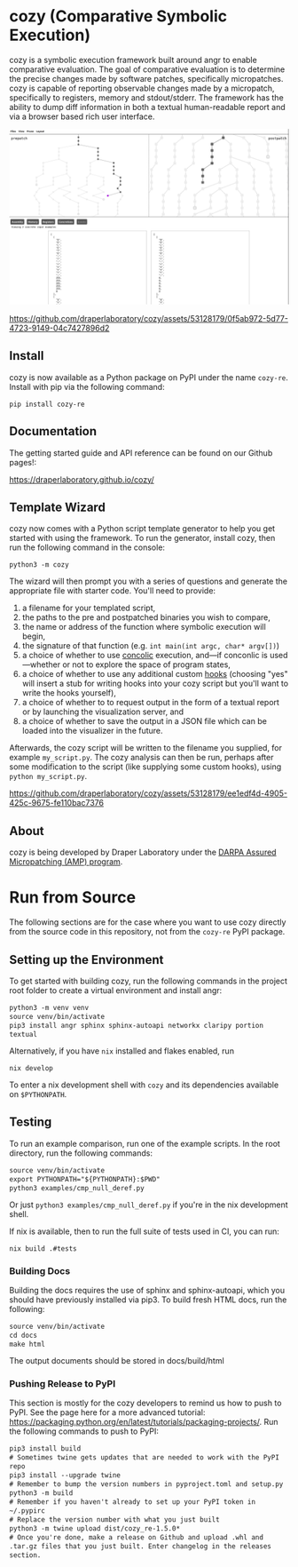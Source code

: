 # cozy (Comparative Symbolic Execution)

cozy is a symbolic execution framework built around angr to enable comparative evaluation.
The goal of comparative evaluation is to determine the precise changes made by software
patches, specifically micropatches. cozy is capable of reporting observable changes
made by a micropatch, specifically to registers, memory and stdout/stderr. The framework
has the ability to dump diff information in both a textual human-readable report and
via a browser based rich user interface.

![Screenshot](screenshots/cozy-viz-1.png)

https://github.com/draperlaboratory/cozy/assets/53128179/0f5ab972-5d77-4723-9149-04c7427896d2

## Install

cozy is now available as a Python package on PyPI under the name `cozy-re`.
Install with pip via the following command:

```commandline
pip install cozy-re
```

## Documentation

The getting started guide and API reference can be found on our Github pages!:

https://draperlaboratory.github.io/cozy/

## Template Wizard

cozy now comes with a Python script template generator to help you get started
with using the framework.  To run the generator, install cozy, then run the
following command in the console:

```commandline
python3 -m cozy
```

The wizard will then prompt you with a series of questions and generate the
appropriate file with starter code. You'll need to provide:

1. a filename for your templated script,
2. the paths to the pre and postpatched binaries you wish to compare,
3. the name or address of the function where symbolic execution will begin,
4. the signature of that function (e.g. `int main(int argc, char* argv[])`)
5. a choice of whether to use
   [concolic](https://draperlaboratory.github.io/cozy/concolic.html) execution,
   and—if conconlic is used—whether or not to explore the space of program
   states,
6. a choice of whether to use any additional custom
   [hooks](https://draperlaboratory.github.io/cozy/hooks.html) (choosing "yes"
   will insert a stub for writing hooks into your cozy script but you'll want
   to write the hooks yourself),
7. a choice of whether to to request output in the form of a textual report or
   by launching the visualization server, and
8. a choice of whether to save the output in a JSON file which can be loaded
   into the visualizer in the future.

Afterwards, the cozy script will be written to the filename you supplied, for
example `my_script.py`. The cozy analysis can then be run, perhaps after some
modification to the script (like supplying some custom hooks), using `python
my_script.py`.

https://github.com/draperlaboratory/cozy/assets/53128179/ee1edf4d-4905-425c-9675-fe110bac7376

## About

cozy is being developed by Draper Laboratory under the [DARPA Assured
Micropatching (AMP)
program](https://www.darpa.mil/program/assured-micropatching).

# Run from Source

The following sections are for the case where you want to use cozy directly
from the source code in this repository, not from the `cozy-re` PyPI package.

## Setting up the Environment

To get started with building cozy, run the following commands in the project
root folder to create a virtual environment and install angr:

```commandline
python3 -m venv venv
source venv/bin/activate
pip3 install angr sphinx sphinx-autoapi networkx claripy portion textual
```

Alternatively, if you have `nix` installed and flakes enabled, run

```commandline
nix develop
```

To enter a nix development shell with `cozy` and its dependencies available on
`$PYTHONPATH`.

## Testing

To run an example comparison, run one of the example scripts. In the root
directory, run the following commands:

```commandline
source venv/bin/activate
export PYTHONPATH="${PYTHONPATH}:$PWD"
python3 examples/cmp_null_deref.py
```

Or just `python3 examples/cmp_null_deref.py` if you're in the nix development
shell.

If nix is available, then to run the full suite of tests used in CI, you can
run:

```commandline
nix build .#tests
```

### Building Docs

Building the docs requires the use of sphinx and sphinx-autoapi, which you
should have previously installed via pip3. To build fresh HTML docs, run the
following:

```commandline
source venv/bin/activate
cd docs
make html
```

The output documents should be stored in docs/build/html

### Pushing Release to PyPI

This section is mostly for the cozy developers to remind us how to push to PyPI. See the page here for a more
advanced tutorial: https://packaging.python.org/en/latest/tutorials/packaging-projects/. Run the following commands to
push to PyPI:

```
pip3 install build
# Sometimes twine gets updates that are needed to work with the PyPI repo
pip3 install --upgrade twine
# Remember to bump the version numbers in pyproject.toml and setup.py
python3 -m build
# Remember if you haven't already to set up your PyPI token in ~/.pypirc
# Replace the version number with what you just built
python3 -m twine upload dist/cozy_re-1.5.0*
# Once you're done, make a release on Github and upload .whl and .tar.gz files that you just built. Enter changelog in the releases section.
```